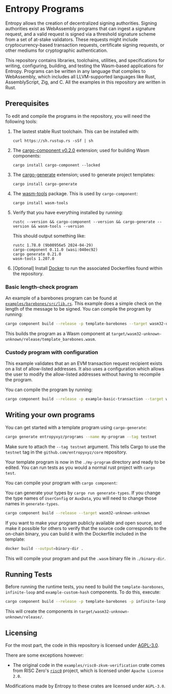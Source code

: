 # Entropy Programs

Entropy allows the creation of decentralized signing authorities. Signing authorities exist as WebAssembly programs that can ingest a signature request, and a valid request is signed via a threshold signature scheme from a set of at-stake validators. These requests might include cryptocurrency-based transaction requests, certificate signing requests, or other mediums for cryptographic authentication.

This repository contains libraries, toolchains, utilities, and specifications for writing, configuring, building, and testing the Wasm-based applications for Entropy. Programs can be written in any language that compiles to WebAssembly, which includes all LLVM-supported languages like Rust, AssemblyScript, Zig, and C. All the examples in this repository are written in Rust.

## Prerequisites

To edit and compile the programs in the repository, you will need the following tools:

1. The lastest stable Rust toolchain. This can be installed with:

    ```shell
    curl https://sh.rustup.rs -sSf | sh
    ```

1. The [cargo-component v0.2.0](https://github.com/bytecodealliance/cargo-component#installation) extension; used for building Wasm components:

    ```shell
    cargo install cargo-component --locked
    ```

1. The [cargo-generate](https://github.com/cargo-generate/cargo-generate) extension; used to generate project templates:

    ```shell
    cargo install cargo-generate
    ```

1. The [wasm-tools](https://github.com/bytecodealliance/wasm-tools#installation) package. This is used by `cargo-component`:

    ```shell
    cargo install wasm-tools
    ```

1. Verify that you have everything installed by running:

    ```shell
    rustc --version && cargo-component --version && cargo-generate --version && wasm-tools --version
    ```

    This should output something like:

    ```plaintext
    rustc 1.78.0 (9b00956e5 2024-04-29)
    cargo-component 0.11.0 (wasi:040ec92)
    cargo generate 0.21.0
    wasm-tools 1.207.0
    ```

1. [Optional] Install [Docker](https://docs.docker.com/get-docker/) to run the associated Dockerfiles found within the repository.
  

### Basic length-check program 

An example of a barebones program can be found at [`examples/barebones/src/lib.rs`](./examples/barebones/src/lib.rs). This example does a simple check on the length of the message to be signed. You can compile the program by running:

```bash
cargo component build --release -p template-barebones --target wasm32-unknown-unknown
```

This builds the program as a Wasm component at `target/wasm32-unknown-unknown/release/template_barebones.wasm`.

### Custody program with configuration

This example validates that an an EVM transaction request recipient exists on a list of allow-listed addresses. It also uses a configuration which allows the user to modify the allow-listed addresses without having to recompile the program.

You can compile the program by running:

```bash
cargo component build --release -p example-basic-transaction --target wasm32-unknown-unknown
```

## Writing your own programs

You can get started with a template program using `cargo-generate`:

```bash
cargo generate entropyxyz/programs --name my-program --tag testnet
```

Make sure to attach the `--tag testnet` argument. This tells Cargo to use the `testnet` tag in the `github.com/entropyxyz/core` repository.

Your template program is now in the `./my-program` directory and ready to be edited. You can run tests as you would a normal rust project with `cargo test`.

You can compile your program with `cargo component`:

You can generate your types by `cargo run generate-types`. If you change the type names of `UserConfig` or `AuxData`, you will need to change those names in `generate-types`.

```bash
cargo component build --release --target wasm32-unknown-unknown
```

If you want to make your program publicly available and open source, and make it possible for others to verify that the source code corresponds to the on-chain binary, you can build it with the Dockerfile included in the template: 

```bash
docker build --output=binary-dir .
```

This will compile your program and put the `.wasm` binary file in `./binary-dir`. 

## Running Tests

Before running the runtime tests, you need to build the `template-barebones`, `infinite-loop` and `example-custom-hash` components. To do this, execute:

```bash
cargo component build --release -p template-barebones -p infinite-loop -p example-custom-hash --target wasm32-unknown-unknown
```

This will create the components in `target/wasm32-unknown-unknown/release/`.

## Licensing

For the most part, the code in this repository is licensed under [AGPL-3.0](./LICENSE).

There are some exceptions however:

- The original code in the `examples/risc0-zkvm-verification` crate comes from RISC Zero's [`risc0`](https://github.com/risc0/risc0) project, which is licensed under
  `Apache License 2.0`.

Modifications made by Entropy to these crates are licensed under `AGPL-3.0`.
